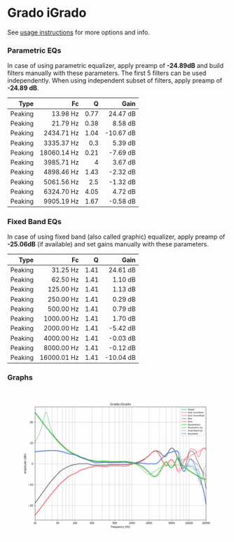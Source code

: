 # Grado iGrado
See [usage instructions](https://github.com/jaakkopasanen/AutoEq#usage) for more options and info.

### Parametric EQs
In case of using parametric equalizer, apply preamp of **-24.89dB** and build filters manually
with these parameters. The first 5 filters can be used independently.
When using independent subset of filters, apply preamp of **-24.89 dB**.

| Type    | Fc          |    Q | Gain      |
|--------:|------------:|-----:|----------:|
| Peaking | 13.98 Hz    | 0.77 | 24.47 dB  |
| Peaking | 21.79 Hz    | 0.38 | 8.58 dB   |
| Peaking | 2434.71 Hz  | 1.04 | -10.67 dB |
| Peaking | 3335.37 Hz  | 0.3  | 5.39 dB   |
| Peaking | 18060.14 Hz | 0.21 | -7.69 dB  |
| Peaking | 3985.71 Hz  | 4    | 3.67 dB   |
| Peaking | 4898.46 Hz  | 1.43 | -2.32 dB  |
| Peaking | 5061.56 Hz  | 2.5  | -1.32 dB  |
| Peaking | 6324.70 Hz  | 4.05 | 4.72 dB   |
| Peaking | 9905.19 Hz  | 1.67 | -0.58 dB  |

### Fixed Band EQs
In case of using fixed band (also called graphic) equalizer, apply preamp of **-25.06dB**
(if available) and set gains manually with these parameters.

| Type    | Fc          |    Q | Gain      |
|--------:|------------:|-----:|----------:|
| Peaking | 31.25 Hz    | 1.41 | 24.61 dB  |
| Peaking | 62.50 Hz    | 1.41 | 1.10 dB   |
| Peaking | 125.00 Hz   | 1.41 | 1.13 dB   |
| Peaking | 250.00 Hz   | 1.41 | 0.29 dB   |
| Peaking | 500.00 Hz   | 1.41 | 0.79 dB   |
| Peaking | 1000.00 Hz  | 1.41 | 1.70 dB   |
| Peaking | 2000.00 Hz  | 1.41 | -5.42 dB  |
| Peaking | 4000.00 Hz  | 1.41 | -0.03 dB  |
| Peaking | 8000.00 Hz  | 1.41 | -0.12 dB  |
| Peaking | 16000.01 Hz | 1.41 | -10.04 dB |

### Graphs
![](./Grado%20iGrado.png)